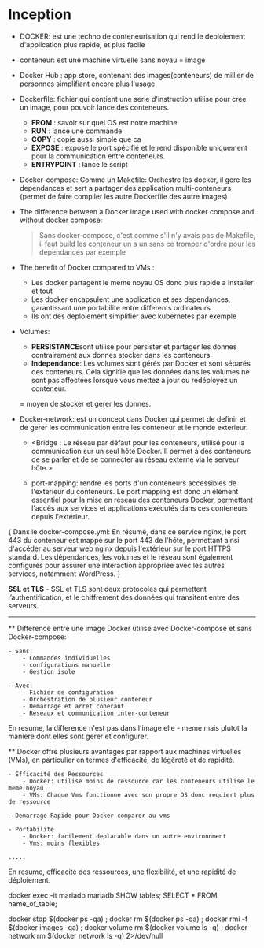 # Inception

- DOCKER: est une techno de conteneurisation qui rend le deploiement d'application plus rapide, et plus facile

- conteneur: est une machine virtuelle sans noyau = image

- Docker Hub : app store, contenant des images(conteneurs) de millier de personnes simplifiant encore plus l'usage.

- Dockerfile: fichier qui contient une serie d'instruction utilise pour cree un image, pour pouvoir lance des conteneurs.
    - **FROM** : savoir sur quel OS est notre machine
    - **RUN** : lance une commande
    - **COPY** : copie aussi simple que ca
    - **EXPOSE** : expose le port spécifié et le rend disponible uniquement pour la communication entre conteneurs. 
    - **ENTRYPOINT** : lance le script

- Docker-compose: Comme un Makefile: Orchestre les docker, il gere les dependances et sert a partager des application multi-conteneurs
(permet de faire compiler les autre Dockerfile des autre images)

- The difference between a Docker image used with docker compose and without docker compose:
  > Sans docker-compose, c'est comme s'il n'y avais pas de Makefile, il faut build les conteneur un a un sans ce tromper d'ordre pour les dependances par exemple

- The benefit of Docker compared to VMs :
    - Les docker partagent le meme noyau OS donc plus rapide a installer et tout
    - Les docker encapsulent une application et ses dependances, garantissant une portabilite entre differents ordinateurs
    - Ils ont des deploiement simplifier avec kubernetes par exemple
   
- Volumes: 
    - **PERSISTANCE**sont utilise pour persister et partager les donnes contrairement aux donnes stocker dans les conteneurs
    - **Independance**: Les volumes sont gérés par Docker et sont séparés des conteneurs. Cela signifie que les données dans les volumes ne sont pas affectées lorsque vous mettez à jour ou redéployez un conteneur.

    = moyen de stocker et gerer les donnes.

- Docker-network: est un concept dans Docker qui permet de definir et de gerer les communication entre les conteneur et le monde exterieur.
    - <Bridge : Le réseau par défaut pour les conteneurs, utilisé pour la communication sur un seul hôte Docker. Il permet à des conteneurs de se parler et de se connecter au réseau externe via le serveur hôte.>
    
    - port-mapping: rendre les ports d'un conteneurs accessibles de l'exterieur du conteneurs.
    Le port mapping est donc un élément essentiel pour la mise en réseau des conteneurs Docker, permettant l'accès aux services et applications exécutés dans ces conteneurs depuis l'extérieur.

{
    Dans le docker-compose.yml: En résumé, dans ce service nginx, le port 443 du conteneur est mappé sur le port 443 de l'hôte, permettant ainsi d'accéder au serveur web nginx depuis l'extérieur sur le port HTTPS standard. Les dépendances, les volumes et le réseau sont également configurés pour assurer une interaction appropriée avec les autres services, notamment WordPress.
}

**SSL et TLS**
    - SSL et TLS sont deux protocoles qui permettent l’authentification, et le chiffrement des données qui transitent entre des serveurs.


------------------------------------------------------

** Difference entre une image Docker utilise avec Docker-compose et sans Docker-compose:

    - Sans:
        - Commandes individuelles
        - configurations manuelle
        - Gestion isole

    - Avec:
        - Fichier de configuration
        - Orchestration de plusieur conteneur
        - Demarrage et arret coherant
        - Reseaux et communication inter-conteneur

En resume, la difference n'est pas dans l'image elle - meme mais plutot la maniere dont elles sont gerer et configurer.

** Docker offre plusieurs avantages par rapport aux machines virtuelles (VMs), en particulier en termes d'efficacité, de légèreté et de rapidité. 

    - Efficacité des Ressources
        - Docker: utilise moins de ressource car les conteneurs utilise le meme noyau
        - VMs: Chaque Vms fonctionne avec son propre OS donc requiert plus de ressource

    - Demarrage Rapide pour Docker comparer au vms

    - Portabilite
        - Docker: facilement deplacable dans un autre environnment 
        - Vms: moins flexibles

    .....

En resume,  efficacité des ressources, une flexibilité, et une rapidité de déploiement.

docker exec -it mariadb mariadb
SHOW tables;
SELECT * FROM name_of_table;

docker stop $(docker ps -qa) ; docker rm $(docker ps -qa) ; docker rmi -f $(docker images -qa) ; docker volume rm $(docker volume ls -q) ; docker network rm $(docker network ls -q) 2>/dev/null
